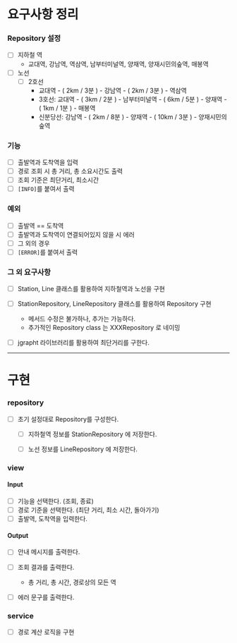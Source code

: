 # 요구사항 정리

### Repository 설정

- [ ] 지하철 역
    - 교대역, 강남역, 역삼역, 남부터미널역, 양재역, 양재시민의숲역, 매봉역
- [ ] 노선
    - [ ] 2호선
        - 교대역 - ( 2km / 3분 ) - 강남역 - ( 2km / 3분 ) - 역삼역
        - 3호선: 교대역 - ( 3km / 2분 ) - 남부터미널역 - ( 6km / 5분 ) - 양재역 - ( 1km / 1분 ) - 매봉역
        - 신분당선: 강남역 - ( 2km / 8분 ) - 양재역 - ( 10km / 3분 ) - 양재시민의숲역

### 기능

- [ ] 출발역과 도착역을 입력
- [ ] 경로 조회 시 총 거리, 총 소요시간도 출력
- [ ] 조회 기준은 최단거리, 최소시간
- [ ] `[INFO]`를 붙여서 출력

### 예외
- [ ] 출발역 == 도착역
- [ ] 출발역과 도착역이 연결되어있지 않을 시 에러
- [ ] 그 외의 경우
- [ ] `[ERROR]`를 붙여서 출력

### 그 외 요구사항
- [ ] Station, Line 클래스를 활용하여 지하철역과 노선을 구현
- [ ] StationRepository, LineRepository 클래스를 활용하여 Repository 구현
    - 메서드 수정은 불가하나, 추가는 가능하다.
    - 추가적인 Repository class 는 XXXRepository 로 네이밍
- [ ] jgrapht 라이브러리를 활용하여 최단거리를 구한다.


---


# 구현

### repository

- [ ] 초기 설정대로 Repository를 구성한다.
    - [ ] 지하철역 정보를 StationRepository 에 저장한다.
    - [ ] 노선 정보를 LineRepository 에 저장한다.


### view

#### Input
- [ ] 기능을 선택한다. (조회, 종료)
- [ ] 경로 기준을 선택한다. (최단 거리, 최소 시간, 돌아가기)
- [ ] 출발역, 도착역을 입력한다.

#### Output
- [ ] 안내 메시지를 출력한다.
- [ ] 조회 결과를 출력한다.
    - 총 거리, 총 시간, 경로상의 모든 역
- [ ] 에러 문구를 출력한다.


### service
- [ ] 경로 계산 로직을 구현
